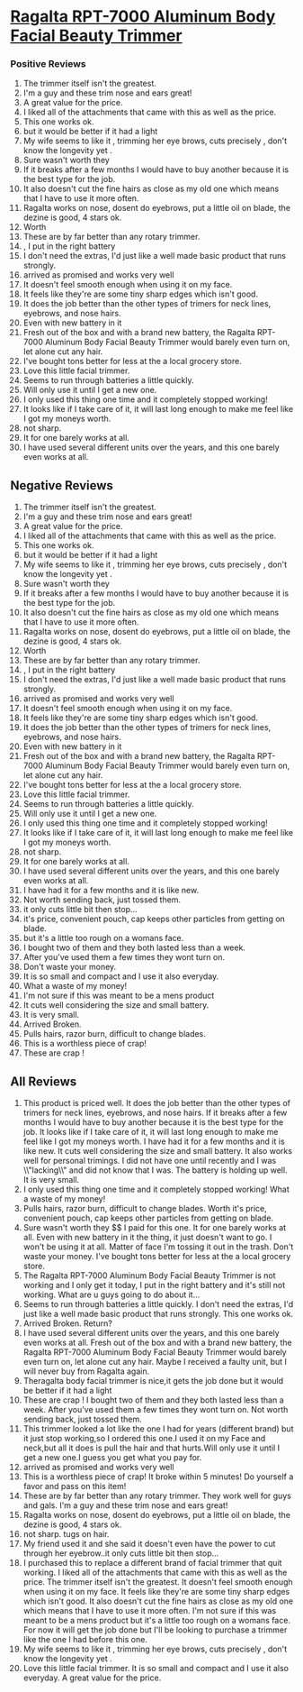 # [Ragalta RPT-7000 Aluminum Body Facial Beauty Trimmer](https://products.checkmycream.com/products/Ragalta-RPT-7000-Aluminum-Body-Facial-Beauty-Trimmer.html)

### Positive Reviews

<ol>
      <li>The trimmer itself isn&#x27;t the greatest.  </li>
      <li>I&#x27;m a guy and these trim nose and ears great!</li>
      <li>A great value for the price.</li>
      <li>I liked all of the attachments that came with this as well as the price.  </li>
      <li>This one works ok.</li>
      <li>but it would be better if it had a light</li>
      <li>My wife seems to like it , trimming her eye brows, cuts precisely , don&#x27;t know the longevity yet .</li>
      <li>Sure wasn&#x27;t worth they</li>
      <li>If it breaks after a few months I would have to buy another because it is the best type for the job.</li>
      <li>It also doesn&#x27;t cut the fine hairs as close as my old one which means that I have to use it more often.  </li>
      <li>Ragalta works on nose, dosent do eyebrows, put a little oil on blade, the dezine is good, 4 stars ok.</li>
      <li>Worth</li>
      <li>These are by far better than any rotary trimmer.</li>
      <li>, I put in the right battery</li>
      <li>I don&#x27;t need the extras, I&#x27;d just like a well made basic product that runs strongly.</li>
      <li>arrived as promised and works very well</li>
      <li>It doesn&#x27;t feel smooth enough when using it on my face.  </li>
      <li>It feels like they&#x27;re are some tiny sharp edges which isn&#x27;t good.  </li>
      <li>It does the job better than the other types of trimers for neck lines, eyebrows, and nose hairs.</li>
      <li>Even with new battery in it</li>
      <li>Fresh out of the box and with a brand new battery, the Ragalta RPT-7000 Aluminum Body Facial Beauty Trimmer would barely even turn on, let alone cut any hair.</li>
      <li>I&#x27;ve bought tons better for less at the a local grocery store.</li>
      <li>Love this little facial trimmer.</li>
      <li>Seems to run through batteries a little quickly.</li>
      <li>Will only use it until I get a new one.</li>
      <li>I only used this thing one time and it completely stopped working!</li>
      <li>It looks like if I take care of it, it will last long enough to make me feel like I got my moneys worth.</li>
      <li>not sharp.</li>
      <li>It for one barely works at all.</li>
      <li>I have used several different units over the years, and this one barely even works at all.</li>
</ol>


<h2>Negative Reviews</h2>
<ol>
<li> The trimmer itself isn&#x27;t the greatest.  </li>
<li> I&#x27;m a guy and these trim nose and ears great!</li>
<li> A great value for the price.</li>
<li> I liked all of the attachments that came with this as well as the price.  </li>
<li> This one works ok.</li>
<li> but it would be better if it had a light</li>
<li> My wife seems to like it , trimming her eye brows, cuts precisely , don&#x27;t know the longevity yet .</li>
<li> Sure wasn&#x27;t worth they</li>
<li> If it breaks after a few months I would have to buy another because it is the best type for the job.</li>
<li> It also doesn&#x27;t cut the fine hairs as close as my old one which means that I have to use it more often.  </li>
<li> Ragalta works on nose, dosent do eyebrows, put a little oil on blade, the dezine is good, 4 stars ok.</li>
<li> Worth</li>
<li> These are by far better than any rotary trimmer.</li>
<li> , I put in the right battery</li>
<li> I don&#x27;t need the extras, I&#x27;d just like a well made basic product that runs strongly.</li>
<li> arrived as promised and works very well</li>
<li> It doesn&#x27;t feel smooth enough when using it on my face.  </li>
<li> It feels like they&#x27;re are some tiny sharp edges which isn&#x27;t good.  </li>
<li> It does the job better than the other types of trimers for neck lines, eyebrows, and nose hairs.</li>
<li> Even with new battery in it</li>
<li> Fresh out of the box and with a brand new battery, the Ragalta RPT-7000 Aluminum Body Facial Beauty Trimmer would barely even turn on, let alone cut any hair.</li>
<li> I&#x27;ve bought tons better for less at the a local grocery store.</li>
<li> Love this little facial trimmer.</li>
<li> Seems to run through batteries a little quickly.</li>
<li> Will only use it until I get a new one.</li>
<li> I only used this thing one time and it completely stopped working!</li>
<li> It looks like if I take care of it, it will last long enough to make me feel like I got my moneys worth.</li>
<li> not sharp.</li>
<li> It for one barely works at all.</li>
<li> I have used several different units over the years, and this one barely even works at all.</li>
<li> I have had it for a few months and it is like new.</li>
<li> Not worth sending back, just tossed them.</li>
<li> it only cuts little bit then stop...</li>
<li> it&#x27;s price, convenient pouch, cap keeps other particles from getting on blade.</li>
<li> but it&#x27;s a little too rough on a womans face.  </li>
<li> I bought two of them and they both lasted less than a week.</li>
<li> After you&#x27;ve used them a few times they wont turn on.</li>
<li> Don&#x27;t waste your money.</li>
<li> It is so small and compact and I use it also everyday.  </li>
<li> What a waste of my money!</li>
<li> I&#x27;m not sure if this was meant to be a mens product</li>
<li> It cuts well considering the size and small battery.</li>
<li> It is very small.</li>
<li> Arrived Broken.</li>
<li> Pulls hairs, razor burn, difficult to change blades.</li>
<li> This is a worthless piece of crap!  </li>
<li> These are crap !  </li>
</ol>

<h2>All Reviews</h2>

<ol>
    <li> This product is priced well. It does the job better than the other types of trimers for neck lines, eyebrows, and nose hairs. If it breaks after a few months I would have to buy another because it is the best type for the job. It looks like if I take care of it, it will last long enough to make me feel like I got my moneys worth. I have had it for a few months and it is like new. It cuts well considering the size and small battery. It also works well for personal trimings. I did not have one until recently and I was \\&quot;lacking\\&quot; and did not know that I was. The battery is holding up well. It is very small.</li>
    <li> I only used this thing one time and it completely stopped working! What a waste of my money!</li>
    <li> Pulls hairs, razor burn, difficult to change blades. Worth it&#x27;s price, convenient pouch, cap keeps other particles from getting on blade.</li>
    <li> Sure wasn&#x27;t worth they $$ I paid for this one. It for one barely works at all. Even with new battery in it the thing, it just doesn&#x27;t want to go. I won&#x27;t be using it at all. Matter of face I&#x27;m tossing it out in the trash. Don&#x27;t waste your money. I&#x27;ve bought tons better for less at the a local grocery store.</li>
    <li> The Ragalta RPT-7000 Aluminum Body Facial Beauty Trimmer is not  working and I only get it today, I put in the right battery and it&#x27;s still not  working. What are u guys going to do about it...</li>
    <li> Seems to run through batteries a little quickly. I don&#x27;t need the extras, I&#x27;d just like a well made basic product that runs strongly. This one works ok.</li>
    <li> Arrived Broken. Return?</li>
    <li> I have used several different units over the years, and this one barely even works at all. Fresh out of the box and with a brand new battery, the Ragalta RPT-7000 Aluminum Body Facial Beauty Trimmer would barely even turn on, let alone cut any hair. Maybe I received a faulty unit, but I will never buy from Ragalta again.</li>
    <li> Theragalta body facial trimmer is nice,it gets the job done but it would be better if it had a light</li>
    <li> These are crap !  I bought two of them and they both lasted less than a week. After you&#x27;ve used them a few times they wont turn on. Not worth sending back, just tossed them.</li>
    <li> This trimmer looked a lot like the one I had for years (different brand) but it just stop working,so I ordered this one.I used it on  my Face and neck,but all it does is pull the hair and that hurts.Will only use it until I get a new one.I guess you get what you pay for.</li>
    <li> arrived as promised and works very well</li>
    <li> This is a worthless piece of crap!  It broke within 5 minutes! Do yourself a favor and pass on this item!</li>
    <li> These are by far better than any rotary trimmer. They work well for guys and gals. I&#x27;m a guy and these trim nose and ears great!</li>
    <li> Ragalta works on nose, dosent do eyebrows, put a little oil on blade, the dezine is good, 4 stars ok.</li>
    <li> not sharp. tugs on hair.</li>
    <li> My friend used it and she said it doesn&#x27;t even have the power to cut through her eyebrow..it only cuts little bit then stop...</li>
    <li> I purchased this to replace a different brand of facial trimmer that quit working.  I liked all of the attachments that came with this as well as the price.  The trimmer itself isn&#x27;t the greatest.  It doesn&#x27;t feel smooth enough when using it on my face.  It feels like they&#x27;re are some tiny sharp edges which isn&#x27;t good.  It also doesn&#x27;t cut the fine hairs as close as my old one which means that I have to use it more often.  I&#x27;m not sure if this was meant to be a mens product but it&#x27;s a little too rough on a womans face.  For now it will get the job done but I&#x27;ll be looking to purchase a trimmer like the one I had before this one.</li>
    <li> My wife seems to like it , trimming her eye brows, cuts precisely , don&#x27;t know the longevity yet .</li>
    <li> Love this little facial trimmer. It is so small and compact and I use it also everyday.  A great value for the price.</li>
</ol>




